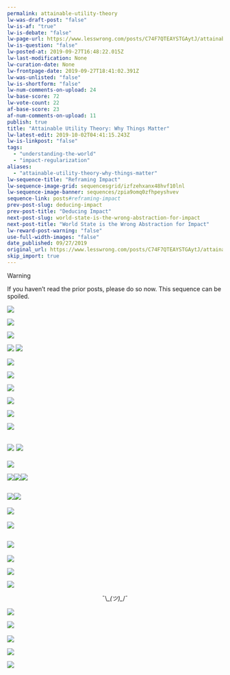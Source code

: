 ```yaml
---
permalink: attainable-utility-theory
lw-was-draft-post: "false"
lw-is-af: "true"
lw-is-debate: "false"
lw-page-url: https://www.lesswrong.com/posts/C74F7QTEAYSTGAytJ/attainable-utility-theory-why-things-matter
lw-is-question: "false"
lw-posted-at: 2019-09-27T16:48:22.015Z
lw-last-modification: None
lw-curation-date: None
lw-frontpage-date: 2019-09-27T18:41:02.391Z
lw-was-unlisted: "false"
lw-is-shortform: "false"
lw-num-comments-on-upload: 24
lw-base-score: 72
lw-vote-count: 22
af-base-score: 23
af-num-comments-on-upload: 11
publish: true
title: "Attainable Utility Theory: Why Things Matter"
lw-latest-edit: 2019-10-02T04:41:15.243Z
lw-is-linkpost: "false"
tags: 
  - "understanding-the-world"
  - "impact-regularization"
aliases: 
  - "attainable-utility-theory-why-things-matter"
lw-sequence-title: "Reframing Impact"
lw-sequence-image-grid: sequencesgrid/izfzehxanx48hvf10lnl
lw-sequence-image-banner: sequences/zpia9omq0zfhpeyshvev
sequence-link: posts#reframing-impact
prev-post-slug: deducing-impact
prev-post-title: "Deducing Impact"
next-post-slug: world-state-is-the-wrong-abstraction-for-impact
next-post-title: "World State is the Wrong Abstraction for Impact"
lw-reward-post-warning: "false"
use-full-width-images: "false"
date_published: 09/27/2019
original_url: https://www.lesswrong.com/posts/C74F7QTEAYSTGAytJ/attainable-utility-theory-why-things-matter
skip_import: true
---
```

> [!warning]
> If you haven’t read the prior posts, please do so now. This sequence can be spoiled.

![](/static/images/posts/8sVtTT3.png )

![](/static/images/posts/KOgtb77.png)

![](https://i.imgur.com/M5Ad0y3.png)

![](/static/images/posts/n0YpPTs.png ) ![](/static/images/posts/7qhXiqy.png )

![](/static/images/posts/wPCFMZS.png)

![](/static/images/posts/Bsftgge.png)

![](/static/images/posts/lN63MSs.png)

![](/static/images/posts/8i3EpOJ.png)

![](/static/images/posts/LaaWktm.png )

![](https://i.imgur.com/HSnZ04N.png)

## ![](/static/images/posts/NM4aDfl.png ) ![](/static/images/posts/WNk1BrR.png )

![](https://i.imgur.com/I0yeEVZ.png)

![](/static/images/posts/XZb4N1l.png)![](/static/images/posts/nc1vTVX.png)![](https://i.imgur.com/UBO9YKH.png)

## ![](/static/images/posts/RSoj9Cz.png)![](https://i.imgur.com/O0BqpNx.png)

[​](​![]\(https://i.imgur.com/AecZKTq.png)![](https://i.imgur.com/AecZKTq.png)

![](/static/images/posts/RzasnHy.png)

## ![](/static/images/posts/VGA7zYH.png)

![](/static/images/posts/oojPFBI.png )

![](/static/images/posts/kbjOPEG.png )

![](/static/images/posts/kr6sUam.png )

<span class="h2" style="display:block; text-align: center"> ¯\\\__(ツ)\__/¯</span>

![](/static/images/posts/PWJmONq.png)

[​](​![]\(/static/images/posts/gtgIF77.png)![](/static/images/posts/gtgIF77.png)

![](https://i.imgur.com/hqEX2r1.png )

![](/static/images/posts/yaWfaOv.png )

![](https://i.imgur.com/FuBQCP0.png)